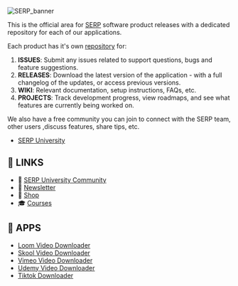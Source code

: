 ![SERP_banner](https://github.com/user-attachments/assets/6da22887-0c34-4e61-aaa7-9624b6319412)

This is the official area for [SERP](https://serp.co/) software product releases with a dedicated repository for each of our applications.

Each product has it's own [repository](https://github.com/orgs/serpapps/repositories) for:

1. **ISSUES**: Submit any issues related to support questions, bugs and feature suggestions.
2. **RELEASES**: Download the latest version of the application - with a full changelog of the updates, or access previous versions.
3. **WIKI**: Relevant documentation, setup instructions, FAQs, etc.
4. **PROJECTS**: Track development progress, view roadmaps, and see what features are currently being worked on.

We also have a free community you can join to connect with the SERP team, other users ,discuss features, share tips, etc.

- [SERP University](https://serp.ly/@serp/community)

## 🔗 LINKS

- 💬 [SERP University Community](https://serp.ly/@serp/community)
- 💌 [Newsletter](https://serp.ly/@serp/email)
- 🛒 [Shop](https://serp.ly/@serp/stuff)
- 🎓 [Courses](https://serp.ly/@serp/courses)

## 🤖 APPS

- [Loom Video Downloader](https://github.com/serpapps/loom-video-downloader)
- [Skool Video Downloader](https://github.com/serpapps/skool-downloader)
- [Vimeo Video Downloader](https://github.com/serpapps/vimeo-video-downloader)
- [Udemy Video Downloader](https://github.com/serpapps/udemy-video-downloader)
- [Tiktok Downloader](https://github.com/serpapps/tiktok-downloader)

